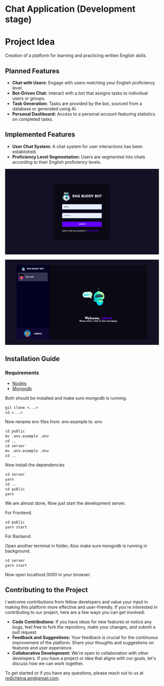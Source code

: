 # Chat Application (Development stage)

# Project Idea
Creation of a platform for learning and practicing written English skills.

## Planned Features
- **Chat with Users:** Engage with users matching your English proficiency level.
- **Bot-Driven Chat:** Interact with a bot that assigns tasks to individual users or groups.
- **Task Generation:** Tasks are provided by the bot, sourced from a database or generated using AI.
- **Personal Dashboard:** Access to a personal account featuring statistics on completed tasks.

## Implemented Features
- **User Chat System:** A chat system for user interactions has been established.
- **Proficiency Level Segmentation:** Users are segmented into chats according to their English proficiency levels.


![login page](./images/login.png)

![home page](./images/chat.png)

## Installation Guide

### Requirements
- [Nodejs](https://nodejs.org/en/download)
- [Mongodb](https://www.mongodb.com/docs/manual/administration/install-community/)

Both should be installed and make sure mongodb is running.

```shell
git clone <...>
cd <...>
```
Now rename env files from .env.example to .env
```shell
cd public
mv .env.example .env
cd ..
cd server
mv .env.example .env
cd ..
```

Now install the dependencies
```shell
cd server
yarn
cd ..
cd public
yarn
```
We are almost done, Now just start the development server.

For Frontend.
```shell
cd public
yarn start
```
For Backend.

Open another terminal in folder, Also make sure mongodb is running in background.
```shell
cd server
yarn start
```

Now open localhost:3000 in your browser.

## Contributing to the Project
I welcome contributions from fellow developers and value your input in making this platform more effective and user-friendly. If you're interested in contributing to our project, here are a few ways you can get involved:

- **Code Contributions:** If you have ideas for new features or notice any bugs, feel free to fork the repository, make your changes, and submit a pull request.
- **Feedback and Suggestions:** Your feedback is crucial for the continuous improvement of the platform. Share your thoughts and suggestions on features and user experience.
- **Collaborative Development:** We're open to collaboration with other developers. If you have a project or idea that aligns with our goals, let's discuss how we can work together.

To get started or if you have any questions, please reach out to us at redichkina.am@gmail.com.

